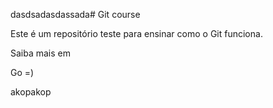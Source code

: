 dasdsadasdassada# Git course

Este é um repositório teste para ensinar como o Git funciona.

Saiba mais em

Go =)

akopakop
